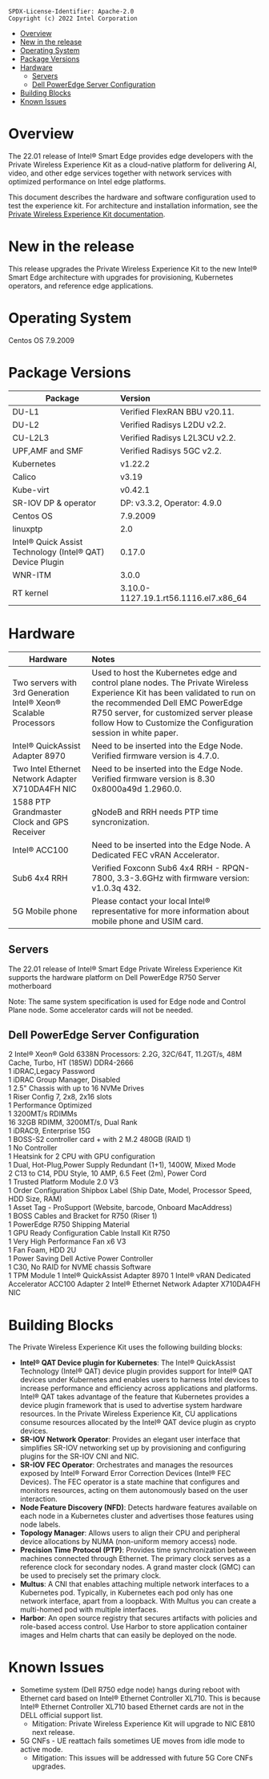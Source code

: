 ```text
SPDX-License-Identifier: Apache-2.0
Copyright (c) 2022 Intel Corporation
```
- [Overview](#overview)
- [New in the release](#new-in-the-release)
- [Operating System](#operating-system)
- [Package Versions](#package-versions)
- [Hardware](#hardware)
  - [Servers](#servers)
  - [Dell PowerEdge Server Configuration](#dell-poweredge-server-configuration)
- [Building Blocks](#building-blocks)
- [Known Issues](#known-issues)

# Overview

The 22.01 release of Intel® Smart Edge provides edge developers with the Private Wireless Experience Kit as a cloud-native platform for delivering AI, video, and other edge services together with network services with optimized performance on Intel edge platforms.

This document describes the hardware and software configuration used to test the experience kit. For architecture and installation information, see the 
[Private Wireless Experience Kit documentation](/experience-kits/private-wireless-experience-kit.md).

# New in the release

 This release upgrades the Private Wireless Experience Kit to the new Intel® Smart Edge architecture with upgrades for provisioning, Kubernetes operators, and reference edge applications.

# Operating System

Centos OS 7.9.2009

# Package Versions

| Package        | Version                           |
| --------------- | :------------------------------ |
| DU-L1           | Verified FlexRAN BBU v20.11.    |
| DU-L2           | Verified Radisys L2DU v2.2.     |
| CU-L2L3         | Verified Radisys L2L3CU v2.2.   |
| UPF,AMF and SMF | Verified Radisys 5GC v2.2.      |
|Kubernetes       |v1.22.2                          |
|Calico           |v3.19                            |
|Kube-virt        |v0.42.1                          |
|SR-IOV DP & operator   |DP: v3.3.2, Operator: 4.9.0|
|Centos OS        |7.9.2009                         |
|linuxptp         |2.0                              |
|Intel® Quick Assist Technology (Intel® QAT) Device Plugin |0.17.0                           |
|WNR-ITM          |3.0.0                            |
| RT kernel       | 3.10.0-1127.19.1.rt56.1116.el7.x86_64 |


# Hardware 

| Hardware                                         | Notes                                                        |
| ------------------------------------------------ | :----------------------------------------------------------- |
| Two servers with 3rd Generation Intel® Xeon® Scalable Processors                               | Used to host the Kubernetes edge and control plane nodes. The Private Wireless Experience Kit has been validated to run on the recommended Dell EMC PowerEdge R750 server, for customized server please follow How to Customize the Configuration session in white paper.               |
| Intel® QuickAssist Adapter 8970              | Need to be inserted into the Edge Node. Verified firmware version is 4.7.0. |
| Two Intel Ethernet Network Adapter X710DA4FH NIC | Need to be inserted into the Edge Node.  Verified firmware version is 8.30 0x8000a49d 1.2960.0. |
| 1588 PTP Grandmaster Clock and GPS Receiver      | gNodeB and RRH needs PTP time syncronization.                                                   |
| Intel® ACC100                                | Need to be inserted into the Edge Node. A Dedicated FEC vRAN Accelerator. |
| Sub6 4x4 RRH                                 | Verified Foxconn Sub6 4x4 RRH - RPQN-7800, 3.3-3.6GHz with firmware version: v1.0.3q 432.        |
| 5G Mobile phone                                  | Please contact your local Intel® representative for more information about mobile phone and USIM card. |

## Servers

The 22.01 release of Intel® Smart Edge Private Wireless Experience Kit supports the hardware platform on Dell PowerEdge R750 Server motherboard

Note: The same system specification is used for Edge node and Control Plane node. Some accelerator cards will not be needed.

## Dell PowerEdge Server Configuration  
2 Intel® Xeon® Gold 6338N Processors: 2.2G, 32C/64T, 11.2GT/s, 48M Cache, Turbo, HT (185W) DDR4-2666    
1 iDRAC,Legacy Password    
1 iDRAC Group Manager, Disabled    
1 2.5" Chassis with up to 16 NVMe Drives     
1 Riser Config 7, 2x8, 2x16 slots    
1 Performance Optimized    
1 3200MT/s RDIMMs     
16 32GB RDIMM, 3200MT/s, Dual Rank    
1 iDRAC9, Enterprise 15G     
1 BOSS-S2 controller card + with 2 M.2 480GB (RAID 1)    
1 No Controller     
1 Heatsink for 2 CPU with GPU configuration    
1 Dual, Hot-Plug,Power Supply Redundant (1+1), 1400W, Mixed Mode     
2 C13 to C14, PDU Style, 10 AMP, 6.5 Feet (2m), Power Cord     
1 Trusted Platform Module 2.0 V3     
1 Order Configuration Shipbox Label (Ship Date, Model, Processor Speed, HDD Size, RAM)      
1 Asset Tag - ProSupport (Website, barcode, Onboard MacAddress)      
1 BOSS Cables and Bracket for R750 (Riser 1)      
1 PowerEdge R750 Shipping Material     
1 GPU Ready Configuration Cable Install Kit R750          
1 Very High Performance Fan x6 V3     
1 Fan Foam, HDD 2U    
1 Power Saving Dell Active Power Controller    
1 C30, No RAID for NVME chassis Software   
1 TPM Module
1 Intel® QuickAssist Adapter 8970
1 Intel® vRAN Dedicated Accelerator ACC100 Adapter
2 Intel® Ethernet Network Adapter X710DA4FH NIC

# Building Blocks
The Private Wireless Experience Kit uses the following building blocks:
- **Intel® QAT Device plugin for Kubernetes**: The Intel® QuickAssist Technology (Intel® QAT) device plugin provides support for Intel® QAT devices under Kubernetes and enables users to harness Intel devices to increase performance and efficiency across applications and platforms.  Intel® QAT takes advantage of the feature that Kubernetes provides a device plugin framework that is used to advertise system hardware resources. In the Private Wireless Experience Kit, CU applications consume resources allocated by the Intel® QAT device plugin as crypto devices.
- **SR-IOV Network Operator**: Provides an elegant user interface that simplifies SR-IOV networking set up by provisioning and configuring plugins for the SR-IOV CNI and NIC. 
- **SR-IOV FEC Operator**: Orchestrates and manages the resources exposed by Intel® Forward Error Correction Devices (Intel® FEC Devices). The FEC operator is a state machine that configures and monitors resources, acting on them autonomously based on the user interaction.
- **Node Feature Discovery (NFD)**: Detects hardware features available on each node in a Kubernetes cluster and advertises those features using node labels.
- **Topology Manager**: Allows users to align their CPU and peripheral device allocations by NUMA (non-uniform memory access) node.
- **Precision Time Protocol (PTP)**: Provides time synchronization between machines connected through Ethernet. The primary clock serves as a reference clock for secondary nodes. A grand master clock (GMC) can be used to precisely set the primary clock.
- **Multus**: A CNI that enables attaching multiple network interfaces to a Kubernetes pod. Typically, in Kubernetes each pod only has one network interface, apart from a loopback. With Multus you can create a multi-homed pod with multiple interfaces. 
- **Harbor**: An open source registry that secures artifacts with policies and role-based access control. Use Harbor to store application container images and Helm charts that can easily be deployed on the node. 

# Known Issues

- Sometime system (Dell R750 edge node) hangs during reboot with Ethernet card based on Intel® Ethernet Controller XL710. This is because Intel® Ethernet Controller XL710 based Ethernet cards are not in the DELL official support list.
  - Mitigation: Private Wireless Experience Kit will upgrade to NIC E810 next release.
- 5G CNFs - UE reattach fails sometimes UE moves from idle mode to active mode.
  - Mitigation: This issues will be addressed with future 5G Core CNFs upgrades.
